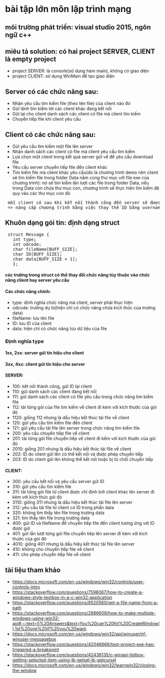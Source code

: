 # bài tập lớn môn lập trình mạng
## môi trường phát triển: visual studio 2015, ngôn ngữ c++
## miêu tả solution: có hai project SERVER, CLIENT là empty project
- project SERVER: là console(sử dụng hàm main), không có giao diện
- project CLIENT: sử dụng WinMain để tạo giao diện
## Server có các chức năng sau:
- Nhận yêu cầu tìm kiếm file (theo tên file) của client nào đó
- Gửi lệnh tìm kiếm tới các client khác đang kết nối
- Gửi lại cho client danh sách các client có file mà client tìm kiếm
- Chuyển tiếp file khi client yêu cầu 
## Client có các chức năng sau:
- Gửi yêu cầu tìm kiếm một file lên server
- Nhận danh sách  các client có file mà client yêu cầu tìm kiếm
- Lựa chọn một client trong kết quả server gửi về để yêu cầu download file
- Yêu cầu server chuyển tiếp file đến client khác
- Tìm kiếm file mà client khác yêu cầu(do là chương trình demo nên client sẽ tìm kiếm file trong folder Data nằm cùng thư mục với file exe của chương trình): nó sẽ tìm kiếm lần lượt các file trong folder Data, nếu trong Data còn chứa thư mục con, chương trình sẽ thực hiện tìm kiếm đệ quy vào các thư mục con đó

<pre> mỗi client có sau khi kết nối thành công đến server sẽ được server tạo một ID và gửi về cho client
 => nâng cấp chương trình bằng việc thay thế ID bằng username, password </pre>

## Khuôn dạng gói tin: định dạng struct
 <pre> struct Message {
   int type;
   int odcode;
   char fileName[BUFF_SIZE];
   char ID[BUFF_SIZE];
   char data[BUFF_SIZE + 1];
   }; </pre>
#### các trường trong struct có thể thay đổi chức năng tùy thuộc vào chức năng client hay server yêu cầu
#### Các chức năng chính:
- type: định nghĩa chức năng mà client, server phải thục hiện
- odcode: trường dự bị(hiện chỉ có chức năng chứa kích thức của trường data)
- fileName: lưu tên file
- ID: lưu ID của client
- data: hiện chỉ có chức năng lưu dữ liệu của file

### Định nghĩa type
#### 1xx, 2xx: server gửi tín hiệu cho client
#### 3xx, 4xx: client gửi tín hiệu cho server
#### SERVER:
- 100: kết nối thành công, gửi ID lại client
- 110: gửi danh sách các client đang kết nối
- 111: gửi danh sách các client có file yêu cầu trong chức năng tìm kiếm file
- 112: tải từng gói của file tìm kiếm về client đi kèm với kích thước của gói đó
- 1120: giống 112 nhưng là dấu hiệu kết thúc tải file về client
- 120: gửi yêu cầu tìm kiếm file đến client
- 121: gửi yêu cầu tải file lên server trong chức năng tìm kiếm file
- 200: yêu cầu chuyển tiếp file về client
- 201: tải từng gói file chuyển tiếp về client đi kềm với kích thước của gói đó
- 2010: giống 201 nhưng là dấu hiệu kết thúc tải file về client
- 202: ID do client gửi lên có thể kết nối và được phép chuyển tiếp
- 203: ID do client gửi lên không thể kết nối hoặc bị từ chối chuyển tiếp
#### CLIENT:
- 300: yêu cầu kết nối và yêu cầu server gửi ID
- 310: gửi yêu cầu tìm kiếm file
- 311: tải từng gói file từ client được chỉ định bởi client khác lên server đi kèm với kích thức gói đó
- 3110: giống 311 nhưng là dấu hiệu kết thúc tải file lên server
- 312: yêu cầu tải file từ client có ID trong phần data
- 320: không tìm thấy tên file trong trường data
- 321: tìm thấy tên file trong trường data
- 400: gửi ID và fileName để chuyển tiếp file đến client tương ứng với ID được gửi
- 401: gửi lần lượt từng gói file chuyển tiêp lên server đi kèm với kích thước của gói đó
- 4010: giống 401 nhưng là dấu hiệu kết thúc tải file lên server
- 410: không cho chuyển tiếp file về client
- 411: cho phép chuyển tiếp file về client

## tài liệu tham khảo
- https://docs.microsoft.com/en-us/windows/win32/controls/user-controls-intro
- https://stackoverflow.com/questions/7598067/how-to-create-a-windows-style-textbox-in-a-c-win32-application
- https://stackoverflow.com/questions/8520560/get-a-file-name-from-a-path
- https://stackoverflow.com/questions/2886609/how-to-make-multiple-windows-using-win32-api#:~:text=5%20Answers&text=You%20can%20hit%20CreateWindow(),1st%20one%20if%20you%20want.
- https://docs.microsoft.com/en-us/windows/win32/api/winuser/nf-winuser-messagebox
- https://stackoverflow.com/questions/42046666/test-project-exe-has-triggered-a-breakpoint
- https://stackoverflow.com/questions/42438135/c-winapi-listbox-getting-selected-item-using-lb-getsel-lb-getcursel
- https://docs.microsoft.com/en-us/windows/win32/learnwin32/closing-the-window
